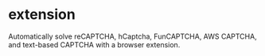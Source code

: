 # extension
Automatically solve reCAPTCHA, hCaptcha, FunCAPTCHA, AWS CAPTCHA, and text-based CAPTCHA with a browser extension.
